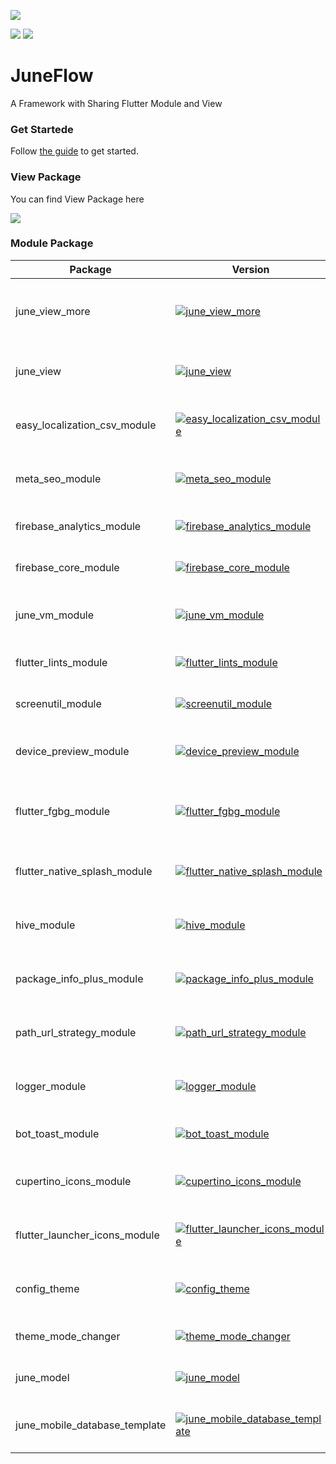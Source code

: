 ![](https://raw.githubusercontent.com/melodysdreamj/juneflow/document/assets/readme.webp)

[![](https://img.shields.io/badge/DISCORD-JOIN%20SERVER-5663F7?style=for-the-badge&logo=discord&logoColor=white)](https://discord.gg/zXXHvAXCug)
[![](https://img.shields.io/badge/KakaoTalk-Join%20Room-FEE500?style=for-the-badge&logo=kakao)](https://open.kakao.com/o/gEwrffbg)

# JuneFlow
A Framework with Sharing Flutter Module and View

### Get Startede
Follow [the guide](https://doc.juneflow.org/) to get started.

### View Package
You can find View Package here

[![](https://img.shields.io/badge/View-Hub-007bff?style=for-the-badge&logo=flutter)](https://view.juneflow.org/)

### Module Package

| Package                    | Version                                                                                           | Description                                          |
|----------------------------|---------------------------------------------------------------------------------------------------|------------------------------------------------------|
| june_view_more             | [![june_view_more](https://img.shields.io/pub/v/june_view_more.svg)](https://pub.dev/packages/june_view_more)             | Enhanced view functionalities for June applications  |
| june_view                  | [![june_view](https://img.shields.io/pub/v/june_view.svg)](https://pub.dev/packages/june_view)                             | Basic view functionalities for June applications     |
| easy_localization_csv_module | [![easy_localization_csv_module](https://img.shields.io/pub/v/easy_localization_csv_module.svg)](https://pub.dev/packages/easy_localization_csv_module) | Module for CSV based localization in C++             |
| meta_seo_module            | [![meta_seo_module](https://img.shields.io/pub/v/meta_seo_module.svg)](https://pub.dev/packages/meta_seo_module)           | SEO optimization tools for Dart applications         |
| firebase_analytics_module  | [![firebase_analytics_module](https://img.shields.io/pub/v/firebase_analytics_module.svg)](https://pub.dev/packages/firebase_analytics_module)       | Analytics integration for Firebase                   |
| firebase_core_module       | [![firebase_core_module](https://img.shields.io/pub/v/firebase_core_module.svg)](https://pub.dev/packages/firebase_core_module)                   | Core functionalities for Firebase                    |
| june_vm_module             | [![june_vm_module](https://img.shields.io/pub/v/june_vm_module.svg)](https://pub.dev/packages/june_vm_module)               | Dart VM management and operations                    |
| flutter_lints_module       | [![flutter_lints_module](https://img.shields.io/pub/v/flutter_lints_module.svg)](https://pub.dev/packages/flutter_lints_module)                   | Lint rules for Flutter development                   |
| screenutil_module          | [![screenutil_module](https://img.shields.io/pub/v/screenutil_module.svg)](https://pub.dev/packages/screenutil_module)       | Responsive layout helper for Flutter                 |
| device_preview_module      | [![device_preview_module](https://img.shields.io/pub/v/device_preview_module.svg)](https://pub.dev/packages/device_preview_module)                 | Device preview functionalities for Flutter           |
| flutter_fgbg_module        | [![flutter_fgbg_module](https://img.shields.io/pub/v/flutter_fgbg_module.svg)](https://pub.dev/packages/flutter_fgbg_module)                       | Foreground-background lifecycle management in Flutter |
| flutter_native_splash_module | [![flutter_native_splash_module](https://img.shields.io/pub/v/flutter_native_splash_module.svg)](https://pub.dev/packages/flutter_native_splash_module) | Custom splash screen for Flutter apps                |
| hive_module                | [![hive_module](https://img.shields.io/pub/v/hive_module.svg)](https://pub.dev/packages/hive_module)                       | Local storage solution for Flutter using Hive        |
| package_info_plus_module   | [![package_info_plus_module](https://img.shields.io/pub/v/package_info_plus_module.svg)](https://pub.dev/packages/package_info_plus_module)         | Enhanced package information for Flutter             |
| path_url_strategy_module   | [![path_url_strategy_module](https://img.shields.io/pub/v/path_url_strategy_module.svg)](https://pub.dev/packages/path_url_strategy_module)         | URL strategy management for web Flutter apps         |
| logger_module              | [![logger_module](https://img.shields.io/pub/v/logger_module.svg)](https://pub.dev/packages/logger_module)                 | Logging functionalities for Dart applications        |
| bot_toast_module           | [![bot_toast_module](https://img.shields.io/pub/v/bot_toast_module.svg)](https://pub.dev/packages/bot_toast_module)         | Toast notifications for Flutter                      |
| cupertino_icons_module     | [![cupertino_icons_module](https://img.shields.io/pub/v/cupertino_icons_module.svg)](https://pub.dev/packages/cupertino_icons_module)               | Default icons for Cupertino widgets in Flutter       |
| flutter_launcher_icons_module | [![flutter_launcher_icons_module](https://img.shields.io/pub/v/flutter_launcher_icons_module.svg)](https://pub.dev/packages/flutter_launcher_icons_module) | Customizable launcher icons for Flutter apps         |
| config_theme              | [![config_theme](https://img.shields.io/pub/v/config_theme.svg)](https://pub.dev/packages/config_theme)                     | Theme configuration for Flutter apps                 |
| theme_mode_changer        | [![theme_mode_changer](https://img.shields.io/pub/v/theme_mode_changer.svg)](https://pub.dev/packages/theme_mode_changer)   | Theme mode changer for Flutter apps                  |
| june_model        | [![june_model](https://img.shields.io/pub/v/june_model.svg)](https://pub.dev/packages/june_model)   | Handling model for Flutter apps                  |
| june_mobile_database_template        | [![june_mobile_database_template](https://img.shields.io/pub/v/june_mobile_database_template.svg)](https://pub.dev/packages/june_mobile_database_template)   | Handling mobile database for Flutter apps                  |
